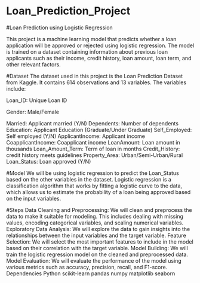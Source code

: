 # Loan_Prediction_Project
#Loan Prediction using Logistic Regression

This project is a machine learning model that predicts whether a loan application will be approved or rejected using logistic regression. The model is trained on a dataset containing information about previous loan applicants such as their income, credit history, loan amount, loan term, and other relevant factors.

#Dataset
The dataset used in this project is the Loan Prediction Dataset from Kaggle. It contains 614 observations and 13 variables. The variables include:

Loan_ID: Unique Loan ID

Gender: Male/Female

Married: Applicant married (Y/N)
Dependents: Number of dependents
Education: Applicant Education (Graduate/Under Graduate)
Self_Employed: Self employed (Y/N)
ApplicantIncome: Applicant income
CoapplicantIncome: Coapplicant income
LoanAmount: Loan amount in thousands
Loan_Amount_Term: Term of loan in months
Credit_History: credit history meets guidelines
Property_Area: Urban/Semi-Urban/Rural
Loan_Status: Loan approved (Y/N)

#Model
We will be using logistic regression to predict the Loan_Status based on the other variables in the dataset. Logistic regression is a classification algorithm that works by fitting a logistic curve to the data, which allows us to estimate the probability of a loan being approved based on the input variables.

#Steps
Data Cleaning and Preprocessing: We will clean and preprocess the data to make it suitable for modeling. This includes dealing with missing values, encoding categorical variables, and scaling numerical variables.
Exploratory Data Analysis: We will explore the data to gain insights into the relationships between the input variables and the target variable.
Feature Selection: We will select the most important features to include in the model based on their correlation with the target variable.
Model Building: We will train the logistic regression model on the cleaned and preprocessed data.
Model Evaluation: We will evaluate the performance of the model using various metrics such as accuracy, precision, recall, and F1-score.
Dependencies
Python
scikit-learn
pandas
numpy
matplotlib
seaborn
